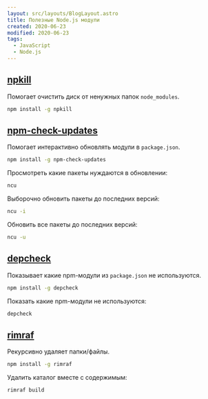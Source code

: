 ```yaml
---
layout: src/layouts/BlogLayout.astro
title: Полезные Node.js модули
created: 2020-06-23
modified: 2020-06-23
tags:
  - JavaScript
  - Node.js
---
```


## [npkill](https://www.npmjs.com/package/npkill)

Помогает очистить диск от ненужных папок `node_modules`.

```bash
npm install -g npkill
```

## [npm-check-updates](https://www.npmjs.com/package/npm-check-updates)

Помогает интерактивно обновлять модули в `package.json`.

```bash
npm install -g npm-check-updates
```

Просмотреть какие пакеты нуждаются в обновлении:
```bash
ncu
```

Выборочно обновить пакеты до последних версий:
```bash
ncu -i
```

Обновить все пакеты до последних версий:
```bash
ncu -u
```

## [depcheck](https://www.npmjs.com/package/depcheck)

Показывает какие npm-модули из `package.json` не используются.

```bash
npm install -g depcheck
```

Показать какие npm-модули не используются:
```bash
depcheck
```

## [rimraf](https://www.npmjs.com/package/rimraf)

Рекурсивно удаляет папки/файлы.

```bash
npm install -g rimraf
```

Удалить каталог вместе с содержимым:

```bash
rimraf build
```

